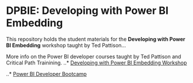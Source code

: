 # DPBIE: Developing with Power BI Embedding
This repository holds the student materials for the **Developing with Power BI Embedding** workshop taught by Ted Pattison... 

More info on the Power BI developer courses taught by Ted Pattison and Critical Path Trainining.
..* [Developing with Power BI Embedding Workshop](https://www.criticalpathtraining.com/courses/power-bi/developing-power-bi-embedding/)

..* [Power BI Developer Bootcamp](https://www.criticalpathtraining.com/courses/power-bi/power-bi-developer-bootcamp/)



